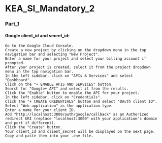 # KEA_SI_Mandatory_2

### Part_1

#### Google client_id and secret_id:

    Go to the Google Cloud Console.
    Create a new project by clicking on the dropdown menu in the top navigation bar and selecting "New Project".
    Enter a name for your project and select your billing account if prompted.
    After your project is created, select it from the project dropdown menu in the top navigation bar.
    In the left sidebar, click on "APIs & Services" and select "Dashboard".
    Click on the "+ ENABLE APIS AND SERVICES" button.
    Search for "Google+ API" and select it from the results.
    Click the "Enable" button to enable the API for your project.
    In the left sidebar, click on "Credentials".
    Click the "+ CREATE CREDENTIALS" button and select "OAuth client ID".
    Select "Web application" as the application type.
    Enter a name for your client ID.
    Add "http://localhost:3000/auth/google/callback" as an Authorized redirect URI (replace "localhost:3000" with your application's domain and port if different).
    Click the "Create" button.
    Your client_id and client_secret will be displayed on the next page. Copy and paste them into your .env file.
